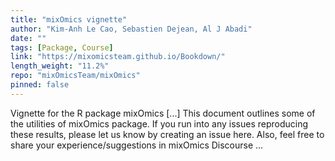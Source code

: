 ```yaml
---
title: "mixOmics vignette"
author: "Kim-Anh Le Cao, Sebastien Dejean, Al J Abadi"
date: ""
tags: [Package, Course]
link: "https://mixomicsteam.github.io/Bookdown/"
length_weight: "11.2%"
repo: "mixOmicsTeam/mixOmics"
pinned: false
---
```


Vignette for the R package mixOmics [...] This document outlines some of the utilities of mixOmics package. If you run into any issues reproducing these results, please let us know by creating an issue here. Also, feel free to share your experience/suggestions in mixOmics Discourse ...
